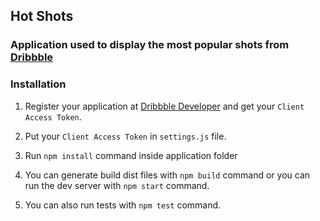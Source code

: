 ## Hot Shots

### Application used to display the most popular shots from [Dribbble](https://www.dribbble.com)

### Installation

1. Register your application at [Dribbble Developer](https://dribbble.com/account/applications/new) and get your `Client Access Token`.

2. Put your `Client Access Token` in `settings.js` file.

3. Run `npm install` command inside application folder

4. You can generate build dist files with `npm build` command or you can run the dev server with `npm start` command.

5. You can also run tests with `npm test` command.
